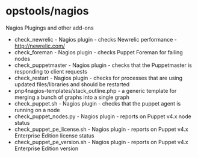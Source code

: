 opstools/nagios
===============

Nagios Plugings and other add-ons

* check_newrelic - Nagios plugin - checks Newrelic performance - http://newrelic.com/ 
* check_foreman  - Nagios plugin - checks Puppet Foreman for failing nodes
* check_puppetmaster - Nagios plugin - checks that the Puppetmaster is responding to client requests
* check_restart  - Nagios plugin - checks for processes that are using updated files/libraries and should be restarted
* pnp4nagios-templates/stack_outline.php - a generic template for merging a bunch of graphs into a single graph
* check_puppet.sh - Nagios plugin - checks that the puppet agent is running on a node
* check_puppet_nodes.py - Nagios plugin - reports on Puppet v4.x node status
* check_puppet_pe_license.sh - Nagios plugin - reports on Puppet v4.x Enterprise Edition license status
* check_puppet_pe_version.sh - Nagios plugin - reports on Puppet v4.x Enterprise Edition version
